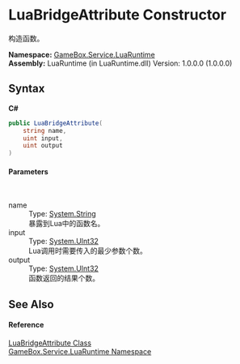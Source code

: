 # LuaBridgeAttribute Constructor 
 

构造函数。

**Namespace:**&nbsp;<a href="0ce109c1-664b-61df-f44d-f1eea7f8a1d9">GameBox.Service.LuaRuntime</a><br />**Assembly:**&nbsp;LuaRuntime (in LuaRuntime.dll) Version: 1.0.0.0 (1.0.0.0)

## Syntax

**C#**<br />
``` C#
public LuaBridgeAttribute(
	string name,
	uint input,
	uint output
)
```


#### Parameters
&nbsp;<dl><dt>name</dt><dd>Type: <a href="http://msdn2.microsoft.com/zh-cn/library/s1wwdcbf" target="_blank">System.String</a><br />暴露到Lua中的函数名。</dd><dt>input</dt><dd>Type: <a href="http://msdn2.microsoft.com/zh-cn/library/ctys3981" target="_blank">System.UInt32</a><br />Lua调用时需要传入的最少参数个数。</dd><dt>output</dt><dd>Type: <a href="http://msdn2.microsoft.com/zh-cn/library/ctys3981" target="_blank">System.UInt32</a><br />函数返回的结果个数。</dd></dl>

## See Also


#### Reference
<a href="ad5b0efc-e4e0-fe81-4e53-120f47876aa8">LuaBridgeAttribute Class</a><br /><a href="0ce109c1-664b-61df-f44d-f1eea7f8a1d9">GameBox.Service.LuaRuntime Namespace</a><br />